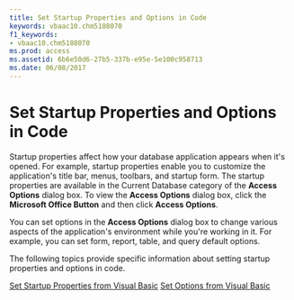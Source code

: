 ```yaml
---
title: Set Startup Properties and Options in Code
keywords: vbaac10.chm5188070
f1_keywords:
- vbaac10.chm5188070
ms.prod: access
ms.assetid: 6b6e50d6-27b5-337b-e95e-5e100c958713
ms.date: 06/08/2017
---
```



# Set Startup Properties and Options in Code

Startup properties affect how your database application appears when it's opened. For example, startup properties enable you to customize the application's title bar, menus, toolbars, and startup form. The startup properties are available in the Current Database category of the  **Access Options** dialog box. To view the **Access Options** dialog box, click the **Microsoft Office Button** and then click **Access Options**.

You can set options in the  **Access Options** dialog box to change various aspects of the application's environment while you're working in it. For example, you can set form, report, table, and query default options.

The following topics provide specific information about setting startup properties and options in code.

[Set Startup Properties from Visual Basic](set-startup-properties-and-options-in-code.md)
[Set Options from Visual Basic](set-options-from-visual-basic.md)


